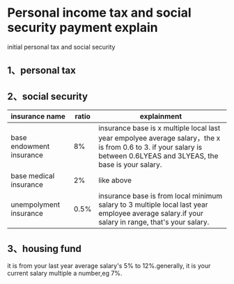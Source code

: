 # Personal income tax and social security payment explain
initial personal tax and social security

## 1、personal tax

## 2、social security

| insurance name           | ratio | explainment                                                  |
| :----------------------- | ----- | ------------------------------------------------------------ |
| base endowment insurance | 8%    | insurance base is x multiple local last year empolyee average salary，the x is from 0.6 to 3. if your salary is between 0.6LYEAS and 3LYEAS, the base is your salary. |
| base medical insurance   | 2%    | like above                                                   |
| unempolyment insurance   | 0.5%  | insurance base is from local minimum salary to 3 multiple local last year employee average salary.if your salary  in range, that's your salary. |

## 3、housing fund

it is from your last year average salary's 5% to 12%.generally, it is your current salary multiple a number,eg 7%.